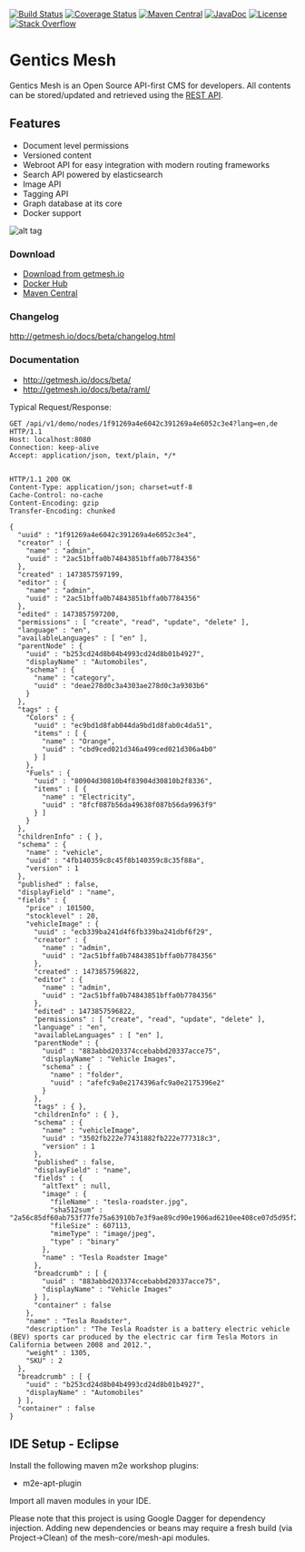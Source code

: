 [![Build Status](https://travis-ci.org/gentics/mesh.svg)](https://travis-ci.org/gentics/mesh)
[![Coverage Status](https://img.shields.io/coveralls/gentics/mesh.svg)](https://coveralls.io/r/gentics/mesh?branch=master)
[![Maven Central](https://maven-badges.herokuapp.com/maven-central/com.gentics.mesh/mesh/badge.svg)](https://maven-badges.herokuapp.com/maven-central/com.gentics.mesh/mesh)
[![JavaDoc](https://javadoc-emblem.rhcloud.com/doc/com.gentics.mesh/mesh/badge.svg)](http://www.javadoc.io/doc/com.gentics.mesh/mesh)
[![License](http://img.shields.io/:license-apache-brightgreen.svg)](http://www.apache.org/licenses/LICENSE-2.0.html)
[![Stack Overflow](http://img.shields.io/:stack%20overflow-genticsmesh-brightgreen.svg)](http://stackoverflow.com/questions/tagged/genticsmesh)

# Gentics Mesh

Gentics Mesh is an Open Source API-first CMS for developers. All contents can be stored/updated and retrieved using the [REST API](http://getmesh.io/docs/beta/raml/).

## Features

* Document level permissions
* Versioned content
* Webroot API for easy integration with modern routing frameworks
* Search API powered by elasticsearch
* Image API
* Tagging API
* Graph database at its core
* Docker support

![alt tag](http://getmesh.io/assets/mesh-heroimg.png)

### Download

* [Download from getmesh.io](http://getmesh.io/Download)
* [Docker Hub](https://hub.docker.com/r/gentics/mesh-demo/)
* [Maven Central](http://mvnrepository.com/artifact/com.gentics.mesh)

### Changelog

http://getmesh.io/docs/beta/changelog.html

### Documentation

* http://getmesh.io/docs/beta/
* http://getmesh.io/docs/beta/raml/


Typical Request/Response:

```
GET /api/v1/demo/nodes/1f91269a4e6042c391269a4e6052c3e4?lang=en,de HTTP/1.1
Host: localhost:8080
Connection: keep-alive
Accept: application/json, text/plain, */*


HTTP/1.1 200 OK
Content-Type: application/json; charset=utf-8
Cache-Control: no-cache
Content-Encoding: gzip
Transfer-Encoding: chunked

{
  "uuid" : "1f91269a4e6042c391269a4e6052c3e4",
  "creator" : {
    "name" : "admin",
    "uuid" : "2ac51bffa0b74843851bffa0b7784356"
  },
  "created" : 1473857597199,
  "editor" : {
    "name" : "admin",
    "uuid" : "2ac51bffa0b74843851bffa0b7784356"
  },
  "edited" : 1473857597200,
  "permissions" : [ "create", "read", "update", "delete" ],
  "language" : "en",
  "availableLanguages" : [ "en" ],
  "parentNode" : {
    "uuid" : "b253cd24d8b04b4993cd24d8b01b4927",
    "displayName" : "Automobiles",
    "schema" : {
      "name" : "category",
      "uuid" : "deae278d0c3a4303ae278d0c3a9303b6"
    }
  },
  "tags" : {
    "Colors" : {
      "uuid" : "ec9bd1d8fab044da9bd1d8fab0c4da51",
      "items" : [ {
        "name" : "Orange",
        "uuid" : "cbd9ced021d346a499ced021d306a4b0"
      } ]
    },
    "Fuels" : {
      "uuid" : "80904d30810b4f83904d30810b2f8336",
      "items" : [ {
        "name" : "Electricity",
        "uuid" : "8fcf087b56da49638f087b56da9963f9"
      } ]
    }
  },
  "childrenInfo" : { },
  "schema" : {
    "name" : "vehicle",
    "uuid" : "4fb140359c8c45f8b140359c8c35f88a",
    "version" : 1
  },
  "published" : false,
  "displayField" : "name",
  "fields" : {
    "price" : 101500,
    "stocklevel" : 20,
    "vehicleImage" : {
      "uuid" : "ecb339ba241d4f6fb339ba241dbf6f29",
      "creator" : {
        "name" : "admin",
        "uuid" : "2ac51bffa0b74843851bffa0b7784356"
      },
      "created" : 1473857596822,
      "editor" : {
        "name" : "admin",
        "uuid" : "2ac51bffa0b74843851bffa0b7784356"
      },
      "edited" : 1473857596822,
      "permissions" : [ "create", "read", "update", "delete" ],
      "language" : "en",
      "availableLanguages" : [ "en" ],
      "parentNode" : {
        "uuid" : "883abbd203374ccebabbd20337acce75",
        "displayName" : "Vehicle Images",
        "schema" : {
          "name" : "folder",
          "uuid" : "afefc9a0e2174396afc9a0e2175396e2"
        }
      },
      "tags" : { },
      "childrenInfo" : { },
      "schema" : {
        "name" : "vehicleImage",
        "uuid" : "3502fb222e77431882fb222e777318c3",
        "version" : 1
      },
      "published" : false,
      "displayField" : "name",
      "fields" : {
        "altText" : null,
        "image" : {
          "fileName" : "tesla-roadster.jpg",
          "sha512sum" : "2a56c85df60ab753f77fe75a63910b7e3f9ae89cd90e1906ad6210ee408ce07d5d95f269a21217ee045af8ac7d6c934324e49908d463971e31498b994b757d03",
          "fileSize" : 607113,
          "mimeType" : "image/jpeg",
          "type" : "binary"
        },
        "name" : "Tesla Roadster Image"
      },
      "breadcrumb" : [ {
        "uuid" : "883abbd203374ccebabbd20337acce75",
        "displayName" : "Vehicle Images"
      } ],
      "container" : false
    },
    "name" : "Tesla Roadster",
    "description" : "The Tesla Roadster is a battery electric vehicle (BEV) sports car produced by the electric car firm Tesla Motors in California between 2008 and 2012.",
    "weight" : 1305,
    "SKU" : 2
  },
  "breadcrumb" : [ {
    "uuid" : "b253cd24d8b04b4993cd24d8b01b4927",
    "displayName" : "Automobiles"
  } ],
  "container" : false
}
```

## IDE Setup - Eclipse

Install the following maven m2e workshop plugins:

  * m2e-apt-plugin

Import all maven modules in your IDE.

Please note that this project is using Google Dagger for dependency injection. Adding new dependencies or beans may require a fresh build (via Project->Clean) of the mesh-core/mesh-api modules.
